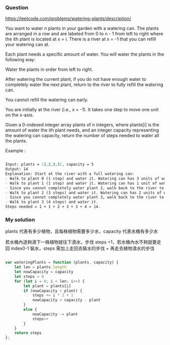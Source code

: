 ### Question

https://leetcode.com/problems/watering-plants/description/

You want to water n plants in your garden with a watering can. The plants are arranged in a row and are labeled from 0 to n - 1 from left to right where the ith plant is located at x = i. There is a river at x = -1 that you can refill your watering can at.

Each plant needs a specific amount of water. You will water the plants in the following way:

Water the plants in order from left to right.

After watering the current plant, if you do not have enough water to completely water the next plant, return to the river to fully refill the watering can.

You cannot refill the watering can early.

You are initially at the river (i.e., x = -1). It takes one step to move one unit on the x-axis.

Given a 0-indexed integer array plants of n integers, where plants[i] is the amount of water the ith plant needs, and an integer capacity representing the watering can capacity, return the number of steps needed to water all the plants.

Example :

```md

Input: plants = [2,2,3,3], capacity = 5
Output: 14
Explanation: Start at the river with a full watering can:
- Walk to plant 0 (1 step) and water it. Watering can has 3 units of water.
- Walk to plant 1 (1 step) and water it. Watering can has 1 unit of water.
- Since you cannot completely water plant 2, walk back to the river to refill (2 steps).
- Walk to plant 2 (3 steps) and water it. Watering can has 2 units of water.
- Since you cannot completely water plant 3, walk back to the river to refill (3 steps).
- Walk to plant 3 (4 steps) and water it.
Steps needed = 1 + 1 + 2 + 3 + 3 + 4 = 14.

```

### My solution

plants 代表有多少植物，且每株植物需要多少水，capacity 代表水桶有多少水

若水桶內逐夠澆下一株植物就往下澆水，步伐 steps +1，若水桶內水不夠就要走回 index0-1 裝水，steps 需加上走回去裝水的步伐 + 再走去植物澆水的步伐

```js

var wateringPlants = function (plants, capacity) {
    let len = plants.length
    let nowCapacity = capacity
    let steps = 0
    for (let i = 0; i < len; i++) {
        let plant = plants[i]
        if (nowCapacity < plant) {
            steps += i * 2 + 1
            nowCapacity = capacity - plant
        }
        else {
            nowCapacity -= plant
            steps++
        }
    }
    return steps
};

```
